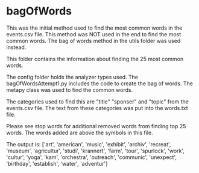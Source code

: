 # bagOfWords

This was the initial method used to find the most common words in the events.csv file. This method was NOT used in the end to find the most common words. The bag of words method in the utils folder was used instead. 

This folder contains the information about finding the 25 most common words. 

The config folder holds the analyzer types used. The bagOfWordsAttempt1.py includes the code to create the bag of words. The metapy class was used to find the common words. 

The categories used to find this are "title" "sponser" and "topic" from the events.csv file. The text from these categories was put into the words.txt file. 

Please see stop words for additional removed words from finding top 25 words. The words added are above the symbols in this file. 

The output is: ['art', 'american', 'music', 'exhibit', 'archiv', 'recreat', 'museum', 'agricultur', 'studi', 'krannert', 'farm', 'tour', 'spurlock', 'work', 'cultur', 'yoga', 'kam', 'orchestra', 'outreach', 'communic', 'unexpect', 'birthday', 'establish', 'water', 'adventur']

